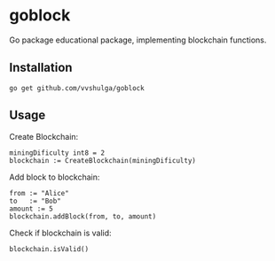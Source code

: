 # goblock
Go package educational package, implementing blockchain functions.

## Installation
```
go get github.com/vvshulga/goblock
```

## Usage

Create Blockchain:
```
miningDificulty int8 = 2
blockchain := CreateBlockchain(miningDificulty)
```

Add block to blockchain:
```
from := "Alice"
to   := "Bob"
amount := 5
blockchain.addBlock(from, to, amount)
```

Check if blockchain is valid:
```
blockchain.isValid()
```
